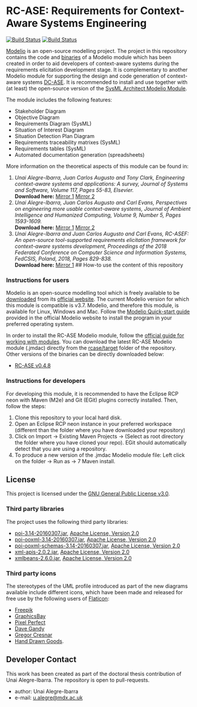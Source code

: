 RC-ASE: Requirements for Context-Aware Systems Engineering
======
[![Build Status](https://img.shields.io/badge/casetools-rcase-blue.svg)](https://travis-ci.org/joemccann/dillinger) [![Build Status](https://img.shields.io/badge/version-0.4.8-green.svg)](https://travis-ci.org/joemccann/dillinger)  

[Modelio](https://www.modelio.org/) is an open-source modelling project. The project in this repository contains the code and [binaries](https://github.com/ualegre/rcase/tree/master/rcase/target) of a Modelio module 
which has been created in order to aid developers of context-aware systems during the requirements elicitation development stage. It is complementary to another Modelio module for supporting the design and code generation of context-aware systems [DC-ASE](https://github.com/ualegre/dcase). It is recommended to install and use together with (at least) the open-source version of the [SysML Architect Modelio Module](http://store.modelio.org/resource/modules/sysml-architect-open-source.html).  

The module includes the following features:
* Stakeholder Diagram
* Objective Diagram	
* Requirements Diagram (SysML)
* Situation of Interest Diagram
* Situation Detection Plan Diagram
* Requirements traceability matrixes (SysML)
* Requirements tables (SysML)
* Automated documentation generation (spreadsheets)

More information on the theoretical aspects of this module can be found in:  
1. *Unai Alegre-Ibarra, Juan Carlos Augusto and Tony Clark, Engineering context-aware systems and applications: A survey, Journal of Systems and Software, Volume 117, Pages 55-83, Elsevier.*  
**Download here:** [Mirror 1](https://doi.org/10.1016/j.jss.2016.02.010) [Mirror 2](http://eprints.mdx.ac.uk/18845/)
2. *Unai Alegre-Ibarra, Juan Carlos Augusto and Carl Evans, Perspectives on engineering more usable context-aware systems, Journal of Ambient Intelligence and Humanized Computing, Volume 9, Number 5, Pages 1593-1609.*  
**Download here:** [Mirror 1](https://doi.org/10.1007/s12652-018-0863-7) [Mirror 2](http://eprints.mdx.ac.uk/24280/)
3. *Unai Alegre-Ibarra and Juan Carlos Augusto and Carl Evans, RC-ASEF: An open-source tool-supported requirements elicitation framework for context-aware systems development, Proceedings of the 2018 Federated Conference on Computer Science and Information Systems, FedCSIS, Poland, 2018, Pages 829-838.*   
**Download here:** [Mirror 1](https://doi.org/10.15439/2018F136) ## How-to use the content of this repository
### Instructions for users
Modelio is an open-source modelling tool which is freely available to be [downloaded](https://www.modelio.org/downloads/download-modelio.html) from its [official website](http://www.modelio.org). The current Modelio version for which this module is compatible is v3.7. Modelio, and therefore this module, is available for Linux, Windows and Mac. Follow the [Modelio Quick-start guide](https://www.modelio.org/quick-start-pages-35.html) provided in the official Modelio website to install the program in your preferred operating system. 

In order to install the RC-ASE Modelio module, follow the [official guide for working with modules](https://www.modelio.org/quick-start-pages-35/928-modelio/quick-start-35x/132-working-with-modules-35.html). You can download the latest RC-ASE Modelio module (.jmdac) directly from the [rcase/target](https://github.com/ualegre/rcase/blob/master/rcase/target/) folder of the repository. Other versions of the binaries can be directly downloaded below: 

* [RC-ASE v0.4.8](https://github.com/ualegre/rcase/raw/master/rcase/target/RCase_0.4.8.jmdac)

### Instructions for developers
For developing this module, it is recommended to have the Eclipse RCP neon with Maven (M2e) and Git (EGit) plugins correctly installed. Then, follow the steps:
1. Clone this repository to your local hard disk.
2. Open an Eclipse RCP neon instance in your preferred workspace (different than the folder where you have downloaded your repository)
3. Click on Import -> Existing Maven Projects -> (Select as root directory the folder where you have cloned your repo). EGit should automatically detect 
that you are using a repository.
4. To produce a new version of the .jmdac Modelio module file: Left click on the folder -> Run as -> 7 Maven install. 

## License 
This project is licensed under the [GNU General Public License v3.0](https://github.com/casetools/rcase/blob/master/LICENSE.md).

### Third party libraries 
The project uses the following third party libraries:
* [poi-3.14-20160307.jar](https://poi.apache.org), [Apache License, Version 2.0](http://www.apache.org/licenses/LICENSE-2.0)
* [poi-ooxml-3.14-20160307.jar](https://poi.apache.org), [Apache License, Version 2.0](http://www.apache.org/licenses/LICENSE-2.0)
* [poi-ooxml-schemas-3.14-20160307.jar](https://poi.apache.org), [Apache License, Version 2.0](http://www.apache.org/licenses/LICENSE-2.0)
* [xml-apis-2.0.2.jar](https://xerces.apache.org/xml-commons/), [Apache License, Version 2.0](http://www.apache.org/licenses/LICENSE-2.0)
* [xmlbeans-2.6.0.jar](https://xmlbeans.apache.org/), [Apache License, Version 2.0](http://www.apache.org/licenses/LICENSE-2.0)

### Third party icons
The stereotypes of the UML profile introduced as part of the new diagrams available include different icons, which have been made and released for free use by the following users of [Flaticon](https://www.flaticon.com/): 
* [Freepik](https://www.flaticon.com/authors/freepik)
* [GraphicsBay](http://www.flaticon.com/authors/graphicsbay)
* [Pixel Perfect](https://www.flaticon.com/authors/pixel-perfect)
* [Dave Gandy](http://www.flaticon.com/authors/dave-gandy)
* [Gregor Cresnar](https://www.flaticon.com/authors/gregor-cresnar)
* [Hand Drawn Goods](https://www.flaticon.com/authors/hand-drawn-goods).

## Developer Contact
This work has been created as part of the doctoral thesis contribution of Unai Alegre-Ibarra. The repository is open to pull-requests. 
* author: Unai Alegre-Ibarra
* e-mail: u.alegre@mdx.ac.uk
